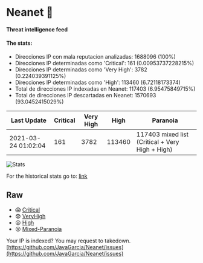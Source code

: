 # Neanet :hocho:
#### Threat intelligence feed
#### The stats:

- Direcciones IP con mala reputacion analizadas: 1688096 (100%)
- Direcciones IP determinadas como 'Critical':  161 (0.00953737228215%)
- Direcciones IP determinadas como 'Very High':  3782 (0.224039391125%)
- Direcciones IP determinadas como 'High':  113460 (6.72118173374)
- Total de direcciones IP indexadas en Neanet:  117403 (6.95475849715%)
- Total de direcciones IP descartadas en Neanet:  1570693 (93.0452415029%)

| Last Update | Critical | Very High | High | Paranoia |
| --- | --- | --- | --- | --- |
| 2021-03-24 01:02:04 | 161 | 3782 | 113460 | 117403 mixed list (Critical + Very High + High)|

![Stats](https://docs.google.com/spreadsheets/d/e/2PACX-1vSnaNMIXVabIpDJjufMlzH7poXnshF3mgd8Is1g9ytUEzVsP5my4Trn8f-xkoLLQ38xpL3HtmUexLo6/pubchart?oid=501124687&format=image)

For the historical stats go to: [link](/stats.csv)
## Raw
- :scream: [Critical](https://raw.githubusercontent.com/JavaGarcia/Neanet/master/blacklists/neanet_critical.txt)
- :fearful: [VeryHigh](https://raw.githubusercontent.com/JavaGarcia/Neanet/master/blacklists/neanet_veryHigh.txtt)
- :frowning: [High](https://raw.githubusercontent.com/JavaGarcia/Neanet/master/blacklists/neanet_high.txt)
- :dizzy_face: [Mixed-Paranoia](https://raw.githubusercontent.com/JavaGarcia/Neanet/master/blacklists/neanet_all.txt)


Your IP is indexed? You may request to takedown. [https://github.com/JavaGarcia/Neanet/issues](https://github.com/JavaGarcia/Neanet/issues)





























































































































































































































































































































































































































































































































































































































































































































































































































































































































































































































































































































































































































































































































































































































































































































































































































































































































































































































































































































































































































































































































































































































































































































































































































































































































































































































































































































































































































































































































































































































































































































































































































































































































































































































































































































































































































































































































































































































































































































































































































































































































































































































































































































































































































































































































































































































































































































































































































































































































































































































































































































































































































































































